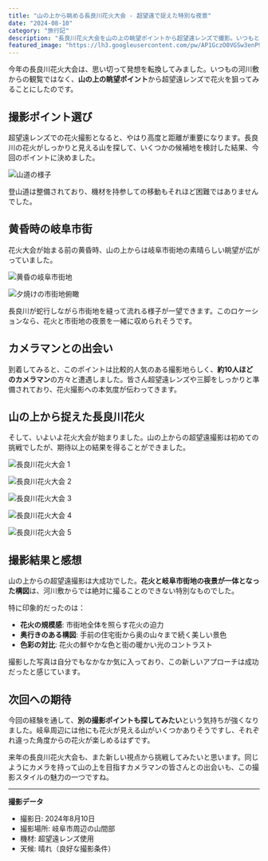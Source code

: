 ```yaml
---
title: "山の上から眺める長良川花火大会 - 超望遠で捉えた特別な夜景"
date: "2024-08-10"
category: "旅行記"
description: "長良川花火大会を山の上の眺望ポイントから超望遠レンズで撮影。いつもと違うアングルで楽しむ花火の魅力と、カメラマンたちとの出会いを記録した特別な夜。"
featured_image: "https://lh3.googleusercontent.com/pw/AP1GczO0VGSw3enP9_d4M9ErxVSWdMk4R-gSb1aEjqbdwOi_DcQpMMwRs9Gt5BcvWNAi0D2kc4atiiCiq5oQKB0fkf3ffHWOIpd0crgxdCTV73LuDDKSZ9m1dFZpIBq1s5MB3cA8dWgkbvp0Vf4dVy_w39tFKg=s1000-no-gm?authuser=0"
---
```


<!-- 元のGoogle Photosリンク: https://photos.app.goo.gl/n2gpgWDkUmhcwrSr9 -->

今年の長良川花火大会は、思い切って発想を転換してみました。いつもの河川敷からの観覧ではなく、**山の上の眺望ポイント**から超望遠レンズで花火を狙ってみることにしたのです。

## 撮影ポイント選び

超望遠レンズでの花火撮影となると、やはり高度と距離が重要になります。長良川の花火がしっかりと見える山を探して、いくつかの候補地を検討した結果、今回のポイントに決めました。

![山道の様子](https://lh3.googleusercontent.com/pw/AP1GczNjC4Idpx818Vmj1GJF9gzDYkiypmmHR7UNBzJxDllsIhhhIw5zAnFYPsgAkfswCqCUtv4T8bYdsUYwUabeX3xDLwCwPHGm-EMdTvBRAiNr4TnGYpOl=s1000-no-gm?authuser=0)

登山道は整備されており、機材を持参しての移動もそれほど困難ではありませんでした。

## 黄昏時の岐阜市街

花火大会が始まる前の黄昏時、山の上からは岐阜市街地の素晴らしい眺望が広がっていました。

![黄昏の岐阜市街地](https://lh3.googleusercontent.com/pw/AP1GczMW4HKgNPJl_-_eBqO1VI2EKPKy18BQCxH4kO3vK7i4xSQ0LpdKB90ntvG_hpBh431fCE8DgMICgHWz619vCXKCQTBz9_S2EcwyURvr3lt76eUIaqQli4W9z0JVoR5N7RT1kPCTd0atciJO7YP1rgbL_A=s1000-no-gm?authuser=0)

![夕焼けの市街地俯瞰](https://lh3.googleusercontent.com/pw/AP1GczMS8FJ0EmuBklo0twsuHIQJEq2mYZPIN-5nnp9DlzNbMkcuJMXfiOiA_1qiityRABGkig3iTp-Wh-ArfC4wCDFQxzGxlhikeQXT0sxKWjdPrStcjQFhnf5X0EvyduAuCK7X9eSIQbArY3bpYkbAdYu5Ow=s1000-no-gm?authuser=0)

長良川が蛇行しながら市街地を縫って流れる様子が一望できます。このロケーションなら、花火と市街地の夜景を一緒に収められそうです。

## カメラマンとの出会い

到着してみると、このポイントは比較的人気のある撮影地らしく、**約10人ほどのカメラマン**の方々と遭遇しました。皆さん超望遠レンズや三脚をしっかりと準備されており、花火撮影への本気度が伝わってきます。

## 山の上から捉えた長良川花火

そして、いよいよ花火大会が始まりました。山の上からの超望遠撮影は初めての挑戦でしたが、期待以上の結果を得ることができました。

![長良川花火大会 1](https://lh3.googleusercontent.com/pw/AP1GczO0VGSw3enP9_d4M9ErxVSWdMk4R-gSb1aEjqbdwOi_DcQpMMwRs9Gt5BcvWNAi0D2kc4atiiCiq5oQKB0fkf3ffHWOIpd0crgxdCTV73LuDDKSZ9m1dFZpIBq1s5MB3cA8dWgkbvp0Vf4dVy_w39tFKg=s1000-no-gm?authuser=0)

![長良川花火大会 2](https://lh3.googleusercontent.com/pw/AP1GczPkcT5t_yoPFVHjAKRKsw58C4b7EDIKn04SteEMgQp48e6tw1L5Mfmdr2ROzu5o_obiG9aXRAekwt3swjDY4CltukaNM8kM4k14Cj1aYlYPdPSEqmHFH1mDKAbuP8ebys728NS1M0enzYGSSHF-q6IKyA=s1000-no-gm?authuser=0)

![長良川花火大会 3](https://lh3.googleusercontent.com/pw/AP1GczMKrcn0E1qGMubI_RcbmvHM4VVr3-2EJXiYzsyxYS1pR0r3zBOrAzXEOQSSKTy7jMqOnXG39el2XDWm14E_-DiA0FO6I43fWltU0z3Hsxf4jj_hy38qS5JemZUTOOgDTAOTfRv2G4w69nf8kzFaWy6_FA=s1000-no-gm?authuser=0)

![長良川花火大会 4](https://lh3.googleusercontent.com/pw/AP1GczMFPipSutojovs2HmVctZie8DCBrMGJ390T7Uv0AIYEYwyJtJk8cYs-V3w1Buin7dhKvKmvKKsleZyMDGeyFGVMFzhuJrSfoyEIHb1YwDqtTQzax4-z=s1000-no-gm?authuser=0)

![長良川花火大会 5](https://lh3.googleusercontent.com/pw/AP1GczPNoCKkRqEZLHiTfx6yNolTz6vzElhMavawL44KOtlq2EmIfMlx40-ztTARXTpYlwDRP031W0vVmB6XEohc9O-PwqB-vwo0TAsYXHYFZd2Jp11YZCcPuZigi9NAx5pSvlq_w4FRmDUbsY3V_vir8yh-LA=s1000-no-gm?authuser=0)

## 撮影結果と感想

山の上からの超望遠撮影は大成功でした。**花火と岐阜市街地の夜景が一体となった構図**は、河川敷からでは絶対に撮ることのできない特別なものでした。

特に印象的だったのは：

- **花火の規模感**: 市街地全体を照らす花火の迫力
- **奥行きのある構図**: 手前の住宅街から奥の山々まで続く美しい景色
- **色彩の対比**: 花火の鮮やかな色と街の暖かい光のコントラスト

撮影した写真は自分でもなかなか気に入っており、この新しいアプローチは成功だったと感じています。

## 次回への期待

今回の経験を通して、**別の撮影ポイントも探してみたい**という気持ちが強くなりました。岐阜周辺には他にも花火が見える山がいくつかありそうですし、それぞれ違った角度からの花火が楽しめるはずです。

来年の長良川花火大会も、また新しい視点から挑戦してみたいと思います。同じようにカメラを持って山の上を目指すカメラマンの皆さんとの出会いも、この撮影スタイルの魅力の一つですね。

---

**撮影データ**
- 撮影日: 2024年8月10日
- 撮影場所: 岐阜市周辺の山間部
- 機材: 超望遠レンズ使用
- 天候: 晴れ（良好な撮影条件）